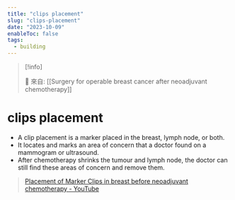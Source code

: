 ```yaml
---
title: "clips placement"
slug: "clips-placement"
date: "2023-10-09"
enableToc: false
tags:
  - building
---
```


> [!info]
>
> 🌱 來自: [[Surgery for operable breast cancer after neoadjuvant chemotherapy]]

# clips placement

- A clip placement is a marker placed in the breast, lymph node, or both.
- It locates and marks an area of concern that a doctor found on a mammogram or ultrasound.
- After chemotherapy shrinks the tumour and lymph node, the doctor can still find these areas of concern and remove them.

> [Placement of Marker Clips in breast before neoadjuvant chemotherapy - YouTube](https://www.youtube.com/watch?v=q3ayqxJwasY&ab_channel=SurgicalOncology)

